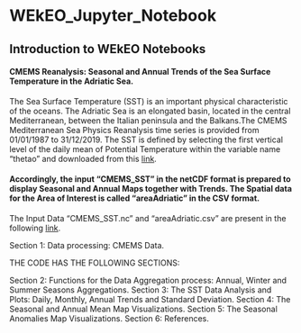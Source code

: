 # WEkEO_Jupyter_Notebook

## Introduction to WEkEO Notebooks


#### CMEMS Reanalysis: Seasonal and Annual Trends of the Sea Surface Temperature in the Adriatic Sea.
The Sea Surface Temperature (SST) is an important physical characteristic of the oceans. The Adriatic Sea is an elongated basin, located in the central Mediterranean, between the Italian peninsula and the Balkans.The CMEMS Mediterranean Sea Physics Reanalysis time series is provided from 01/01/1987 to 31/12/2019. The SST is defined by selecting the first vertical level of the daily mean of Potential Temperature within the variable name “thetao” and downloaded from this [link](https://resources.marine.copernicus.eu/product-download/MEDSEA_MULTIYEAR_PHY_006_004).  

#### Accordingly, the input “CMEMS_SST” in the netCDF format is prepared to display Seasonal and Annual Maps together with Trends. The Spatial data for the Area of Interest is called “areaAdriatic” in the CSV format. 
The Input Data “CMEMS_SST.nc” and “areaAdriatic.csv” are present in the following [link](https://drive.google.com/drive/u/0/folders/1D1kQBpmnS4r2Dhq7f8bkhWXC_WF8gIkD).

Section 1: Data processing: CMEMS Data.

THE CODE HAS THE FOLLOWING SECTIONS:

Section 2: Functions for the Data Aggregation process: Annual, Winter and Summer Seasons Aggregations.
Section 3: The SST Data Analysis and Plots: Daily, Monthly, Annual Trends and Standard Deviation.
Section 4: The Seasonal and Annual Mean Map Visualizations.
Section 5: The Seasonal Anomalies Map Visualizations.
Section 6: References.
